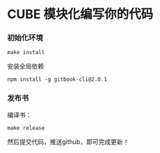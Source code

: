 # CUBE 模块化编写你的代码

### 初始化环境

```
make install
```

安装全局依赖
```
npm install -g gitbook-cli@2.0.1
```

### 发布书

编译书：
```
make release
```

然后提交代码，推送github，即可完成更新！



